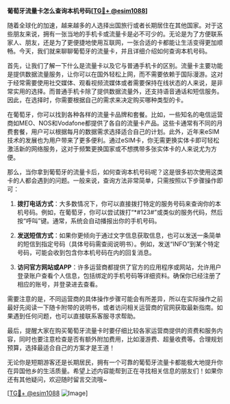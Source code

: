 **葡萄牙流量卡怎么查询本机号码[[TG💪+ @esim1088](https://t.me/s/esim1088)]**

随着全球化的加速，越来越多的人选择出国旅行或者长期居住在其他国家。对于这些朋友来说，拥有一张当地的手机卡或流量卡是必不可少的。无论是为了方便联系家人、朋友，还是为了更便捷地使用互联网，一张合适的卡都能让生活变得更加顺畅。今天，我们就来聊聊葡萄牙的流量卡，并且详细介绍如何查询本机号码。

首先，让我们了解一下什么是流量卡以及它与普通手机卡的区别。流量卡主要功能是提供数据流量服务，让你可以在国外轻松上网，而不需要依赖于国际漫游。这对于经常需要使用社交媒体、观看视频流媒体或者需要保持在线状态的人来说，是非常实用的选择。而普通手机卡除了提供数据流量外，还支持语音通话和短信服务。因此，在选择时，你需要根据自己的需求来决定购买哪种类型的卡。

在葡萄牙，你可以找到各种各样的流量卡品牌和套餐。比如，一些知名的电信运营商如MEO、NOS和Vodafone都提供了各自的流量卡产品。这些卡通常有不同的月费套餐，用户可以根据每月的数据需求选择适合自己的计划。此外，近年来eSIM技术的发展也为用户带来了更多便利。通过eSIM卡，你无需更换实体卡即可轻松激活新的网络服务，这对于频繁更换国家或不想携带多张实体卡的人来说尤为方便。

那么，当你拿到葡萄牙的流量卡后，如何查询本机号码呢？这是很多初次使用这类卡的人都会遇到的问题。一般来说，查询方法非常简单，只需按照以下步骤操作即可：

1. **拨打电话方式**：大多数情况下，你可以直接拨打特定的服务号码来查询你的本机号码。例如，在葡萄牙，你可以尝试拨打“*#123#”或类似的服务代码，然后按“呼叫”键。通常，系统会自动播报出你的手机号码。

2. **发送短信方式**：如果你更倾向于通过文字信息获取信息，也可以发送一条简单的短信到指定号码（具体号码需查阅说明书）。例如，发送“INFO”到某个特定号码，可能会收到包含你本机号码在内的回复消息。

3. **访问官方网站或APP**：许多运营商都提供了官方的应用程序或网站，允许用户登录账户查看个人信息，包括绑定的手机号码等详细资料。确保你已经注册了相应的账号，并登录进去查看。

需要注意的是，不同运营商的具体操作步骤可能会有所差异，所以在实际操作之前最好先阅读一下随卡附带的说明书，或者访问相关运营商的官网获取最新指南。如果遇到任何问题，也可以直接联系客服寻求帮助。

最后，提醒大家在购买葡萄牙流量卡时要仔细比较各家运营商提供的资费和服务内容，同时也要注意检查是否有额外附加费用，比如漫游费、超量收费等。合理规划预算，选择最适合自己的方案才是王道！

无论你是短期游客还是长期居民，拥有一个可靠的葡萄牙流量卡都能极大地提升你在异国他乡的生活质量。希望上述内容能帮到正在寻找相关信息的朋友们！如果你还有其他疑问，欢迎随时留言交流哦~

[[TG💪+ @esim1088](https://t.me/s/esim1088) ![Image](https://i.postimg.cc/4NQfJmqS/Snipaste-2025-05-13-00-14-12.png)]